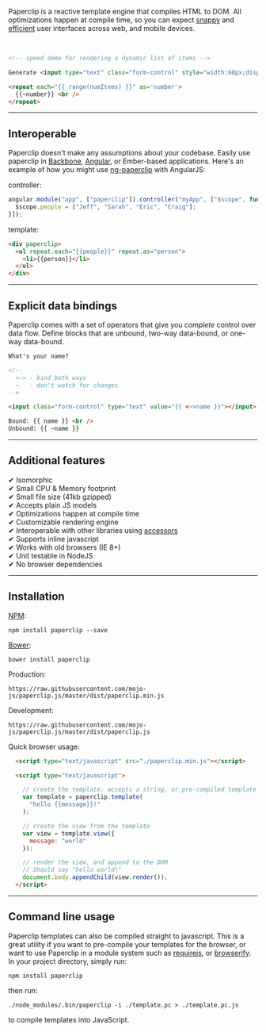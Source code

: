 Paperclip is a reactive template engine that compiles HTML to DOM. All optimizations happen at compile time, so you can expect [snappy](http://paperclip-dbmonster.herokuapp.com/) and [efficient](https://cloud.githubusercontent.com/assets/757408/6500910/c1091c90-c2c6-11e4-953c-452ed5717daf.png) user interfaces across web, and mobile devices. 

<br />

<!--
{
  numItems: 1000,
  range: function (count) {
    return _.range(Math.min(count, 20000)).reverse();
  }
}
-->

```html
<!-- speed demo for rendering a dynamic list of items -->

Generate <input type="text" class="form-control" style="width:60px;display:inline-block;" value="{{<~>numItems}}"></input> items: <br />

<repeat each="{{ range(numItems) }}" as='number'>
  {{~number}} <br />
</repeat>
```

-------------------------------------------------------------------

## Interoperable

Paperclip doesn't make any assumptions about your codebase. Easily use paperclip in [Backbone](http://jsfiddle.net/3o4622z3/2/), [Angular](https://github.com/mojo-js/ng-paperclip), or Ember-based applications. Here's an example of how you might use [ng-paperclip](https://github.com/mojo-js/ng-paperclip) with AngularJS:

controller:

```javascript
angular.module("app", ["paperclip"]).controller("myApp", ["$scope", function ($scope) {
  $scope.people = ["Jeff", "Sarah", "Eric", "Craig"];
}]);
```

template:

```html
<div paperclip>
  <ul repeat.each="{{people}}" repeat.as="person">
    <li>{{person}}</li>
  </ul>
</div>
```

------------------------------------------------------------------

## Explicit data bindings

Paperclip comes with a set of operators that give you *complete* control over data flow. Define blocks that are unbound, two-way data-bound, or one-way data-bound.

<!--
{
  name: "Will Ferrell"
}
-->

```html
What's your name?

<!-- 
  <~> - bind both ways
  ~   - don't watch for changes
-->

<input class="form-control" type="text" value="{{ <~>name }}"></input>

Bound: {{ name }} <br />
Unbound: {{ ~name }}
```

------------------------------------------------------------------


## Additional features

✔ Isomorphic <br />
✔ Small CPU & Memory footprint <br />
✔ Small file size (41kb gzipped) <br />
✔ Accepts plain JS models <br />
✔ Optimizations happen at compile time <br />
✔ Customizable rendering engine <br />
✔ Interoperable with other libraries using [accessors](http://paperclipjs.com/advanced-api) <br />
✔ Supports inline javascript <br />
✔ Works with old browsers (IE 8+) <br />
✔ Unit testable in NodeJS <br />
✔ No browser dependencies <br />


------------------------------------------------------------------

## Installation

[NPM](http://nodejs.org): 

`npm install paperclip --save`

[Bower](http://bower.io/): 

`bower install paperclip`

Production:

`https://raw.githubusercontent.com/mojo-js/paperclip.js/master/dist/paperclip.min.js`

Development:

`https://raw.githubusercontent.com/mojo-js/paperclip.js/master/dist/paperclip.js`

Quick browser usage:

```html
  <script type="text/javascript" src="./paperclip.min.js"></script>

  <script type="text/javascript">

    // create the template. accepts a string, or pre-compiled template
    var template = paperclip.template(
      "hello {{message}}!"
    );

    // create the view from the template
    var view = template.view({
      message: "world"
    });

    // render the view, and append to the DOM
    // Should say "hello world!"
    document.body.appendChild(view.render());
  </script>
```

------------------------------------------------------------------

## Command line usage

Paperclip templates can also be compiled straight to javascript. This is a great utility if you want to pre-compile your templates for the browser, or want to use Paperclip in a module system such as [requirejs](http://requirejs.org/), or [browserify](http://browserify.org/). In your project directory, simply run:

```
npm install paperclip
```

then run:

```
./node_modules/.bin/paperclip -i ./template.pc > ./template.pc.js
```

to compile templates into JavaScript.

